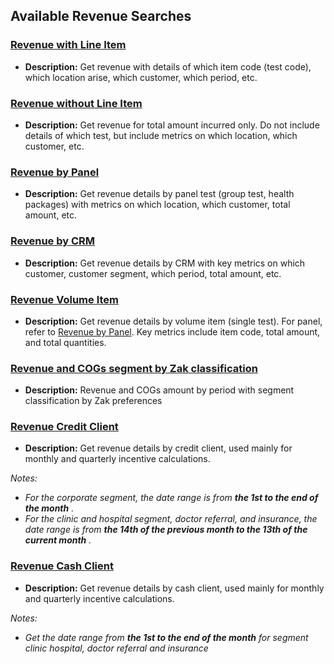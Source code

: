 ## Available Revenue Searches

### [Revenue with Line Item](https://5574610.app.netsuite.com/app/common/search/searchresults.nl?searchid=1737&whence=)
- **Description:** Get revenue with details of which item code (test code), which location arise, which customer, which period, etc.

### [Revenue without Line Item](https://5574610.app.netsuite.com/app/common/search/searchresults.nl?searchid=1629&whence=)
- **Description:** Get revenue for total amount incurred only. Do not include details of which test, but include metrics on which location, which customer, etc.

### [Revenue by Panel](https://5574610.app.netsuite.com/app/common/search/searchresults.nl?searchid=2188&whence=)
- **Description:** Get revenue details by panel test (group test, health packages) with metrics on which location, which customer, total amount, etc.

### [Revenue by CRM](https://5574610.app.netsuite.com/app/common/search/searchresults.nl?searchid=2560&whence=)
- **Description:** Get revenue details by CRM with key metrics on which customer, customer segment, which period, total amount, etc.

### [Revenue Volume Item](https://5574610.app.netsuite.com/app/common/search/searchresults.nl?searchid=2741&whence=)
- **Description:** Get revenue details by volume item (single test). For panel, refer to [Revenue by Panel](https://5574610.app.netsuite.com/app/common/search/searchresults.nl?searchid=2188&whence=). Key metrics include item code, total amount, and total quantities.

### [Revenue and COGs segment by Zak classification](https://5574610.app.netsuite.com/app/common/search/searchresults.nl?searchid=2508&whence=) 
- **Description:** Revenue and COGs amount by period with segment classification by Zak preferences

### [Revenue Credit Client](https://5574610.app.netsuite.com/app/common/search/searchresults.nl?searchid=2331&whence=)
- **Description:** Get revenue details by credit client, used mainly for monthly and quarterly incentive calculations.

*Notes:*
- *For the corporate segment, the date range is from **the 1st to the end of the month** .*
- *For the clinic and hospital segment, doctor referral, and insurance, the date range is from **the 14th of the previous month to the 13th of the current month** .*

### [Revenue Cash Client](https://5574610.app.netsuite.com/app/common/search/searchresults.nl?searchid=2311&whence=)
- **Description:** Get revenue details by cash client, used mainly for monthly and quarterly incentive calculations.

*Notes:*
- *Get the date range from **the 1st to the end of the month** for segment clinic hospital, doctor referral and insurance*
